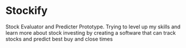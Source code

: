 # Stockify
Stock Evaluator and Predicter Prototype. Trying to level up my skills and learn more about stock investing by creating a software that can track stocks and predict best buy and close times 
